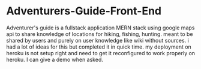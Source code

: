 # Adventurers-Guide-Front-End
Adventurer's guide is  a fullstack application MERN stack using google maps api to share knowledge of locations for hiking, fishing, hunting. meant to be shared by users and purely on user knowledge like wiki without sources. i had a lot of ideas for this but completed it in quick time. my deployment on heroku is not setup right and need to get it reconfigured to work properly on heroku. I can give a demo when asked.
